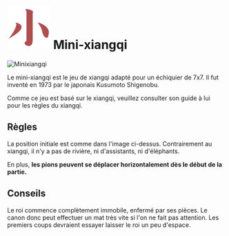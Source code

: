 
# ![Minixiangqi](https://github.com/gbtami/pychess-variants/blob/master/static/icons/Minixiangqi.svg) Mini-xiangqi

![Minixiangqi](https://github.com/gbtami/pychess-variants/blob/master/static/images/XiangqiGuide/Minixiangqi.png)

Le mini-xiangqi est le jeu de xiangqi adapté pour un échiquier de 7x7. Il fut inventé en 1973 par le japonais Kusumoto Shigenobu.

Comme ce jeu est basé sur le xiangqi, veuillez consulter son guide à lui pour les règles du xiangqi.

## Règles

La position initiale est comme dans l'image ci-dessus. Contrairement au xiangqi, il n'y a pas de rivière, ni d'assistants, ni d'éléphants.

En plus, **les pions peuvent se déplacer horizontalement dès le début de la partie.**

## Conseils

Le roi commence complètement immobile, enfermé par ses pièces. Le canon donc peut effectuer un mat très vite si l'on ne fait pas attention. Les premiers coups devraient essayer laisser le roi un peu d'espace.
